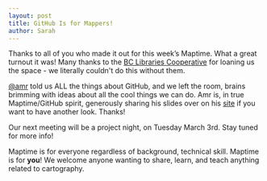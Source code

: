 ```yaml
---
layout: post
title: GitHub Is for Mappers!
author: Sarah
---
```


Thanks to all of you who made it out for this week’s Maptime. What a great turnout it was! Many thanks to the [BC Libraries Cooperative](https://bc.libraries.coop) for loaning us the space - we literally couldn't do this without them.

[@amr](http://www.twitter.com/amreldib) told us ALL the things about GitHub, and we left the room, brains brimming with ideas about all the cool things we can do. Amr is, in true Maptime/GitHub spirit, generously sharing his slides over on his [site](http://www.amreldib.com/slides/introToGitHub/#/) if you want to have another look. Thanks!

Our next meeting will be a project night, on Tuesday March 3rd. Stay tuned for more info!

Maptime is for everyone regardless of background, technical skill. Maptime is for **you**! We welcome anyone wanting to share, learn, and teach anything related to cartography. 